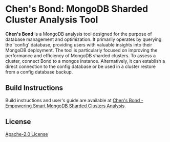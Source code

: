 # Chen's Bond: MongoDB Sharded Cluster Analysis Tool

**Chen's Bond** is a MongoDB analysis tool designed for the purpose of database management and optimization. It primarily operates by querying the 'config' database, providing users with valuable insights into their MongoDB deployment. The tool is particularly focused on improving the performance and efficiency of MongoDB sharded clusters.  To assess a cluster, connect Bond to a mongos instance. Alternatively, it can establish a direct connection to the config database or be used in a cluster restore from a config database backup.

## Build Instructions
Build instructions and user's guide are available at [Chen's Bond - Empowering Smart MongoDB Sharded Clusters Analysis](https://www.youtube.com/embed/caP9I3Rn8eY?si=MdEJq0JzRfeuo1LL).

## License
[Apache-2.0 License](LICENSE)
